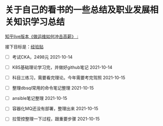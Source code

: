 # 关于自己的看书的一些总结及职业发展相关知识学习总结
[知乎live版本《做运维如何冲击高薪》 :](https://github.com/nicoleShuaihui/career-planning/issues/1#issue-462368479)

接下目标是：[经验贴](https://www.jianshu.com/p/135c1d618a79)
- [ ] 考试CKA，2498元 2021-10-14
- [ ] K8S基础理论学习完，并做好github笔记 2021-10-14
- [ ] 科目三练习，需要看完理论。今年需要考完驾照 2021-10-15
- [ ] 整理dbsql常用的命令笔记整理 2021-10-15
- [ ] ansible笔记整理 2021-10-15
- [ ] 容器化MQ还没有部署，整理出来 2021-10-15
- [ ] 拉管控整理一下过程，跟重要步骤 2021-10-15

